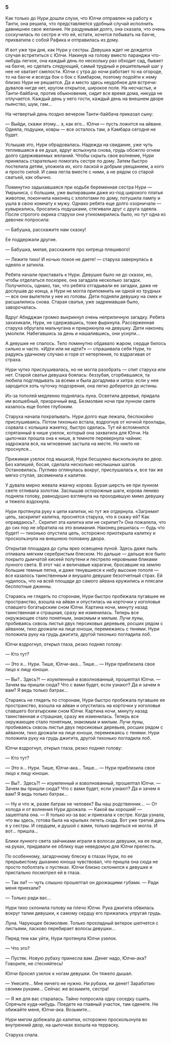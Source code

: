 ### 5

Как только до Нури дошли слухи, что Юлчи отправлен на работу к Танти, она решила, что представляется удобный случай исполнить давнишнее свое желание.
Не раздумывая долго, она сказала, что очень соскучилась по сестре и что ей, кстати, хочется побывать на бахче, прихватила с собой Рафика и отправилась из дому.

И вот уже три дня, как Нури у сестры.
Девушка ждет не дождется случая встретиться с Юлчи.
Накинув на голову вместо паранджи что-нибудь легкое, она каждый день по нескольку раз обходит сад, бывает на бахче, но сделать следующий, самый трудный и решительный шаг у нее не хватает смелости.
Юлчи с утра до ночи работает то на огороде, то на бахче и всегда бок о бок с Камбаром, поэтому подойти к нему близко Нури не решается.
Да и место здесь неудобное для встречи: дувалов нигде нет, кругом открытое, широкое поле.
На несчастье, и Танти-байбача, против обыкновения, сидит все время дома, никуда не отлучается.
Каждый день у него гости, каждый день на внешнем дворе пьянство, шум, гам…

На четвертый день поздно вечером Танти-байбача приказал сыну:

— Выйди, скажи этому…
э, как его…
Юлчи — пусть ложится на айване.
Одеяла, подушки, ковры — все осталось там, а Камбара сегодня не будет.

Услышав это, Нури обрадовалась.
Надежда на свидание, уже чуть теплившаяся в ее душе, вдруг вспыхнула снова, грудь обожгло огнем долго сдерживаемых желаний.
Чтобы скрыть свое волнение, Нури принялась старательно помогать сестре по дому.
Затем быстро постелила детям, уложила их, кого лаской и добрым увещанием, а кого и просто силой.
И сама легла вместе с ними, а не рядом со старой сватьей, как обычно.

Поминутно задыхавшаяся при ходьбе беременная сестра Нури — Умрыниса, с большим, уже выпиравшим даже из-под широкого платья животом, покончила наконец с хлопотами по дому, потушила лампу и ушла в свою комнату к мужу.
Однако ребята еще долго озорничали — кувыркались, бросались подушками, стягивали друг с друга одеяла.
После строгого окрика старухи они утихомирились было, но тут одна из девочек попросила:

— Бабушка, расскажите нам сказку!

Ее поддержали другие.

— Бабушка, милая, расскажите про хитреца плешивого!

— Лежите тихо!
И ночью покоя не даете!
— старуха завернулась в одеяло и затихла.

Ребята начали приставать к Нури.
Девушке было не до сказок, но, чтобы отделаться поскорее, она загадала несколько загадок.
Получилось, однако, так, что ребята отгадывали ее загадки, даже не дослушав до конца, а Нури не могла припомнить ни одной из трудных — все они вылетели у нее из головы.
Дети подняли девушку на смех и расшалились снова.
Старая сватья, уже задремавшая было, заворочалась.

Вдруг Абидджан громко выкрикнул очень неприличную загадку.
Ребята захихикали, Нури, не сдержавшись, тоже фыркнула.
Рассерженная старуха обругала мальчугана и прикрикнула на девушку.
Дети наконец умолкли.
Набегавшись за день и нашалившись, они уснули…

А девушке не спалось.
Тело поминутно обдавало жаром, сердце билось сильно и часто.
«Идти или не идти?» — спрашивала себя Нури, то радуясь удачному случаю и горя от нетерпения, то вздрагивая от страха.

Нури чутко прислушивалась, но не могла разобрать — спит старуха или нет.
Старой сватьи девушка боялась: беззубая, сгорбившаяся, та любила подглядывать за всеми и была догадлива и хитра: если у нее зародится хоть чуточку подозрения, она легко доберется до истины.

Из-за тополей медленно поднялась луна.
Осветила деревья, придала им волшебный, призрачный вид.
Безмолвие ночи при лунном свете казалось еще более глубоким.

Старуха начала похрапывать.
Нури долго еще лежала, беспокойно прислушиваясь.
Потом тихонько встала, вздрогнув от ночной прохлады, сорвала с колышка жакетку, быстро оделась.
Тут ей вспомнился спрятанный в нише узелок, который она захватила для Юлчи.
На цыпочках прошла она к нише, в темноте перевернула чайник: задрожала вся, на мгновение застыла на месте.
Но никто не проснулся…

Прижимая узелок под мышкой, Нури бесшумно выскользнула во двор.
Без капишей, босая, сделала несколько неслышных шагов.
Остановилась.
Пугливо оглянулась вокруг, прислушалась и, все так же мягко ступая, засеменила к калитке.

У дувала мирно жевала жвачку корова.
Бурая шерсть ее при лунном свете отливала золотом.
Заслышав осторожные шаги, корова лениво подняла голову, равнодушно взглянула на проходившую мимо девушку и тяжело вздохнула.

Нури протянула руку к цепи калитки, но тут же отдернула.
«Загремит цепь, заскрипит калитка, проснется старуха, что я скажу ей?
Как оправдаюсь?..
Скрипит эта калитка или не скрипит?» Она пожалела, что до сих пор не обратила на это внимания.
Наконец решилась — будь что будет!
— тихонько опустила цепь, осторожно приоткрыла калитку и проскользнула на внешнюю половину двора.

Открытая площадка до супы ярко освещена луной.
Здесь даже пыль отливала мягким серебристым блеском.
Но дальше — дальше все было покрыто дымчатой кисеей полутени и пестрело неровными бликами лунного света.
В этот час и величавые карагачи, бросавшие на землю большие темные пятна, и даже тянувшиеся к небу высокие тополя — все казалось таинственным и внушало девушке безотчетный страх.
Ей чудилось, что на всей площади до самого айвана кружились и плясали бесплотные джинны.

Стараясь не глядеть по сторонам, Нури быстро пробежала пугавшее ее пространство, взошла на айван и опустилась на корточки у изголовья спавшего богатырским сном Юлчи.
Картина ночи, минуту назад таинственная и страшная, сразу же изменилась.
Теперь все окружающее стало понятным, знакомым и милым.
Лучи луны, пробиваясь сквозь листья двух персиковых деревьев, росших рядом с айваном, тихо дрожали на лице юноши, перемежаясь с тенями.
Нури положила руку на грудь джигита, другой тихонько погладила лоб.

Юлчи вздрогнул, открыл глаза, резко поднял голову:

— Кто тут?

— Это я…
Нури.
Тише, Юлчи-ака…
Тише…
— Нури приблизила свое лицо к лицу юноши.

— Вы?..
Здесь?!
— изумленный и взволнованный, прошептал Юлчи.
— Зачем вы пришли сюда?
Что с вами будет, если узнают?
Да и зачем я вам?
Я ведь только батрак…

Стараясь не глядеть по сторонам, Нури быстро пробежала пугавшее ее пространство, взошла на айван и опустилась на корточки у изголовья спавшего богатырским сном Юлчи.
Картина ночи, минуту назад таинственная и страшная, сразу же изменилась.
Теперь все окружающее стало понятным, знакомым и милым.
Лучи луны, пробиваясь сквозь листья двух персиковых деревьев, росших рядом с айваном, тихо дрожали на лице юноши, перемежаясь с тенями.
Нури положила руку на грудь джигита, другой тихонько погладила лоб.

Юлчи вздрогнул, открыл глаза, резко поднял голову:

— Кто тут?

— Это я…
Нури.
Тише, Юлчи-ака…
Тише…
— Нури приблизила свое лицо к лицу юноши.

— Вы?..
Здесь?!
— изумленный и взволнованный, прошептал Юлчи.
— Зачем вы пришли сюда?
Что с вами будет, если узнают?
Да и зачем я вам?
Я ведь только батрак…

— Ну и что ж, разве батрак не человек?
Вы наш родственник…
— От холода и от волнения Нури дрожала.
— Какой вы хороший!
— зашептала она.
— Я только из-за вас и приехала к сестре.
Когда узнала, что вы здесь, готова была на крыльях лететь сюда.
Вот уже третий день я у сестры.
И сердцем, и душой с вами, только видеться не могла.
И вот…
пришла…

Блики лунного света зайчиками играли в волосах девушки, на ее лице, на руках, придавали ее облику еще неведомую для Юлчи прелесть.

По особенному, загадочному блеску в глазах Нури, по ее прерывистому дыханию юноша чувствовал, что пришла она сюда не просто поболтать о пустяках.
Юлчи близко склонился к девушке и пристально посмотрел ей в глаза.

— Так ли?
— чуть слышно прошептал он дрожащими губами.
— Ради меня приехали?

— Только ради вас…

Нури тихо склонила голову на плечо Юлчи.
Рука джигита обвилась вокруг талии девушки, к самому сердцу его прижалась упругая грудь.

Луна.
Чарующее безмолвие.
Только прохладный ветерок шепчется с листьями, ласково перебирает волосы девушки…

Перед тем как уйти, Нури протянула Юлчи узелок.

— Что это?

— Пустяк.
Новую рубаху принесла вам.
Денег надо, Юлчи-ака?
Говорите, не стесняйтесь!

Юлчи бросил узелок к ногам девушки.
Он тяжело дышал.

— Унесите…
Мне ничего не нужно.
Ни рубахи, ни денег!
Заработаю своими руками…
Сейчас же возьмите, сестра!

— Я же для вас старалась.
Тайно попросила одну соседку сшить.
Спрячьте куда-нибудь.
Поедете на главный участок, там оденете.
Не обижайте меня, Юлчи-ака.
Возьмите…

Нури мигом добежала до калитки, осторожно проскользнула во внутренний двор, на цыпочках взошла на терраску.

Старуха спала.
